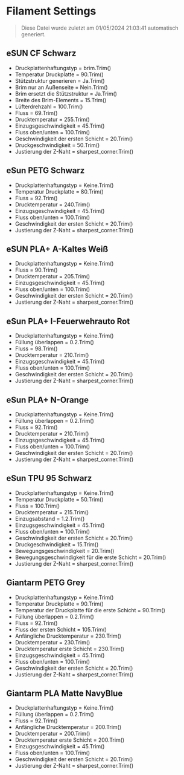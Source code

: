 
# Filament Settings
> Diese Datei wurde zuletzt am 01/05/2024 21:03:41 automatisch generiert.
## eSUN CF Schwarz

- Druckplattenhaftungstyp = brim.Trim()
- Temperatur Druckplatte = 90.Trim()
- Stützstruktur generieren = Ja.Trim()
- Brim nur an Außenseite = Nein.Trim()
- Brim ersetzt die Stützstruktur = Ja.Trim()
- Breite des Brim-Elements = 15.Trim()
- Lüfterdrehzahl = 100.Trim()
- Fluss = 69.Trim()
- Drucktemperatur = 255.Trim()
- Einzugsgeschwindigkeit = 45.Trim()
- Fluss oben/unten = 100.Trim()
- Geschwindigkeit der ersten Schicht = 20.Trim()
- Druckgeschwindigkeit = 50.Trim()
- Justierung der Z-Naht = sharpest_corner.Trim()


## eSun PETG Schwarz

- Druckplattenhaftungstyp = Keine.Trim()
- Temperatur Druckplatte = 80.Trim()
- Fluss = 92.Trim()
- Drucktemperatur = 240.Trim()
- Einzugsgeschwindigkeit = 45.Trim()
- Fluss oben/unten = 100.Trim()
- Geschwindigkeit der ersten Schicht = 20.Trim()
- Justierung der Z-Naht = sharpest_corner.Trim()


## eSUN PLA+ A-Kaltes Weiß

- Druckplattenhaftungstyp = Keine.Trim()
- Fluss = 90.Trim()
- Drucktemperatur = 205.Trim()
- Einzugsgeschwindigkeit = 45.Trim()
- Fluss oben/unten = 100.Trim()
- Geschwindigkeit der ersten Schicht = 20.Trim()
- Justierung der Z-Naht = sharpest_corner.Trim()


## eSun PLA+ I-Feuerwehrauto Rot

- Druckplattenhaftungstyp = Keine.Trim()
- Füllung überlappen = 0.2.Trim()
- Fluss = 98.Trim()
- Drucktemperatur = 210.Trim()
- Einzugsgeschwindigkeit = 45.Trim()
- Fluss oben/unten = 100.Trim()
- Geschwindigkeit der ersten Schicht = 20.Trim()
- Justierung der Z-Naht = sharpest_corner.Trim()


## eSun PLA+ N-Orange

- Druckplattenhaftungstyp = Keine.Trim()
- Füllung überlappen = 0.2.Trim()
- Fluss = 92.Trim()
- Drucktemperatur = 210.Trim()
- Einzugsgeschwindigkeit = 45.Trim()
- Fluss oben/unten = 100.Trim()
- Geschwindigkeit der ersten Schicht = 20.Trim()
- Justierung der Z-Naht = sharpest_corner.Trim()


## eSun TPU 95 Schwarz

- Druckplattenhaftungstyp = Keine.Trim()
- Temperatur Druckplatte = 50.Trim()
- Fluss = 100.Trim()
- Drucktemperatur = 215.Trim()
- Einzugsabstand = 1.2.Trim()
- Einzugsgeschwindigkeit = 45.Trim()
- Fluss oben/unten = 100.Trim()
- Geschwindigkeit der ersten Schicht = 20.Trim()
- Druckgeschwindigkeit = 15.Trim()
- Bewegungsgeschwindigkeit = 20.Trim()
- Bewegungsgeschwindigkeit für die erste Schicht = 20.Trim()
- Justierung der Z-Naht = sharpest_corner.Trim()


## Giantarm PETG Grey

- Druckplattenhaftungstyp = Keine.Trim()
- Temperatur Druckplatte = 90.Trim()
- Temperatur der Druckplatte für die erste Schicht = 90.Trim()
- Füllung überlappen = 0.2.Trim()
- Fluss = 92.Trim()
- Fluss der ersten Schicht = 105.Trim()
- Anfängliche Drucktemperatur = 230.Trim()
- Drucktemperatur = 230.Trim()
- Drucktemperatur erste Schicht = 230.Trim()
- Einzugsgeschwindigkeit = 45.Trim()
- Fluss oben/unten = 100.Trim()
- Geschwindigkeit der ersten Schicht = 20.Trim()
- Justierung der Z-Naht = sharpest_corner.Trim()


## Giantarm PLA Matte NavyBlue

- Druckplattenhaftungstyp = Keine.Trim()
- Füllung überlappen = 0.2.Trim()
- Fluss = 92.Trim()
- Anfängliche Drucktemperatur = 200.Trim()
- Drucktemperatur = 200.Trim()
- Drucktemperatur erste Schicht = 200.Trim()
- Einzugsgeschwindigkeit = 45.Trim()
- Fluss oben/unten = 100.Trim()
- Geschwindigkeit der ersten Schicht = 20.Trim()
- Justierung der Z-Naht = sharpest_corner.Trim()


